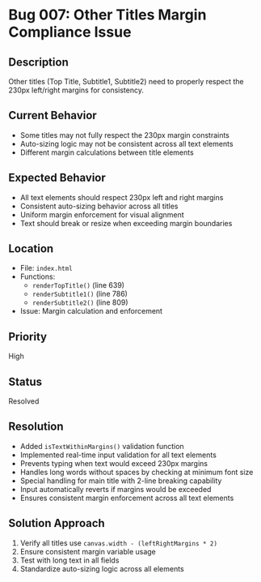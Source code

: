 # Bug 007: Other Titles Margin Compliance Issue

## Description
Other titles (Top Title, Subtitle1, Subtitle2) need to properly respect the 230px left/right margins for consistency.

## Current Behavior
- Some titles may not fully respect the 230px margin constraints
- Auto-sizing logic may not be consistent across all text elements
- Different margin calculations between title elements

## Expected Behavior
- All text elements should respect 230px left and right margins
- Consistent auto-sizing behavior across all titles
- Uniform margin enforcement for visual alignment
- Text should break or resize when exceeding margin boundaries

## Location
- File: `index.html`
- Functions: 
  - `renderTopTitle()` (line 639)
  - `renderSubtitle1()` (line 786) 
  - `renderSubtitle2()` (line 809)
- Issue: Margin calculation and enforcement

## Priority
High

## Status
Resolved

## Resolution
- Added `isTextWithinMargins()` validation function
- Implemented real-time input validation for all text elements
- Prevents typing when text would exceed 230px margins
- Handles long words without spaces by checking at minimum font size
- Special handling for main title with 2-line breaking capability
- Input automatically reverts if margins would be exceeded
- Ensures consistent margin enforcement across all text elements

## Solution Approach
1. Verify all titles use `canvas.width - (leftRightMargins * 2)`
2. Ensure consistent margin variable usage
3. Test with long text in all fields
4. Standardize auto-sizing logic across all elements